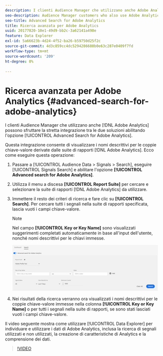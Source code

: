 ```yaml
---
description: I clienti Audience Manager che utilizzano anche Adobe Analytics possono sfruttare la stretta integrazione tra le due soluzioni abilitando l’opzione Ricerca avanzata per Adobe Analytics.
seo-description: Audience Manager customers who also use Adobe Analytics can leverage the tight integration between the two solutions by enabling the Advanced Search for Adobe Analytics option.
seo-title: Advanced Search for Adobe Analytics
title: Ricerca avanzata per Adobe Analytics
uuid: 20177820-10e1-49d9-bb2c-3a62141a498e
feature: Data Explorer
exl-id: 5a66623b-4d24-4f52-ba26-b59750d25f2c
source-git-commit: 4d3c859cc4dc5294286680b0e63c287e0409f7fd
workflow-type: tm+mt
source-wordcount: '209'
ht-degree: 0%

---
```


# Ricerca avanzata per Adobe Analytics {#advanced-search-for-adobe-analytics}

I clienti Audience Manager che utilizzano anche [!DNL Adobe Analytics] possono sfruttare la stretta integrazione tra le due soluzioni abilitando l&#39;opzione [!UICONTROL Advanced Search for Adobe Analytics].

Questa integrazione consente di visualizzare i nomi descrittivi per le coppie chiave-valore derivate dalle suite di rapporti [!DNL Adobe Analytics]. Ecco come eseguire questa operazione:

1. Passare a [!UICONTROL Audience Data > Signals > Search], eseguire [!UICONTROL Signals Search] e abilitare l&#39;opzione **[!UICONTROL Advanced search for Adobe Analytics]**.
1. Utilizza il menu a discesa **[!UICONTROL Report Suite]** per cercare e selezionare la suite di rapporti [!DNL Adobe Analytics] da utilizzare.
1. Immettere il resto dei criteri di ricerca e fare clic su **[!UICONTROL Search]**. Per cercare tutti i segnali nella suite di rapporti specificata, lascia vuoti i campi chiave-valore.
   >[!NOTE]
   >
   >Nel campo **[!UICONTROL Key or Key Name]** sono visualizzati suggerimenti completati automaticamente in base all&#39;input dell&#39;utente, nonché nomi descrittivi per le chiavi immesse.

   ![](assets/signals-search-analytics.png)
1. Nei risultati della ricerca verranno ora visualizzati i nomi descrittivi per le coppie chiave-valore immesse nella colonna **[!UICONTROL Key or Key Name]** o per tutti i segnali nella suite di rapporti, se sono stati lasciati vuoti i campi chiave-valore.

Il video seguente mostra come utilizzare [!UICONTROL Data Explorer] per individuare e utilizzare i dati di Adobe Analytics, inclusa la ricerca di segnali utilizzati e non utilizzati, la creazione di caratteristiche di Analytics e la comprensione dei dati.

>[!VIDEO](https://video.tv.adobe.com/v/330365?captions=ita)
